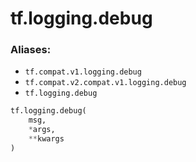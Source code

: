 <div itemscope itemtype="http://developers.google.com/ReferenceObject">
<meta itemprop="name" content="tf.logging.debug" />
<meta itemprop="path" content="Stable" />
</div>

# tf.logging.debug



### Aliases:

* `tf.compat.v1.logging.debug`
* `tf.compat.v2.compat.v1.logging.debug`
* `tf.logging.debug`

``` python
tf.logging.debug(
    msg,
    *args,
    **kwargs
)
```

<!-- Placeholder for "Used in" -->
